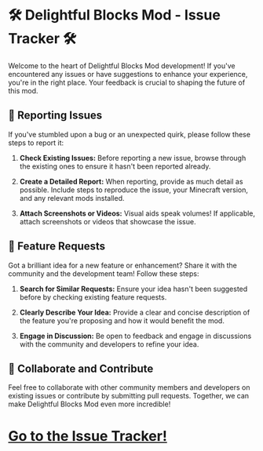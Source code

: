 # 🛠️ Delightful Blocks Mod - Issue Tracker 🛠️

Welcome to the heart of Delightful Blocks Mod development! If you've encountered any issues or have suggestions to enhance your experience, you're in the right place. Your feedback is crucial to shaping the future of this mod.

## 🚨 Reporting Issues

If you've stumbled upon a bug or an unexpected quirk, please follow these steps to report it:

1. **Check Existing Issues:** Before reporting a new issue, browse through the existing ones to ensure it hasn't been reported already.

2. **Create a Detailed Report:** When reporting, provide as much detail as possible. Include steps to reproduce the issue, your Minecraft version, and any relevant mods installed.

3. **Attach Screenshots or Videos:** Visual aids speak volumes! If applicable, attach screenshots or videos that showcase the issue.

## 🌟 Feature Requests

Got a brilliant idea for a new feature or enhancement? Share it with the community and the development team! Follow these steps:

1. **Search for Similar Requests:** Ensure your idea hasn't been suggested before by checking existing feature requests.

2. **Clearly Describe Your Idea:** Provide a clear and concise description of the feature you're proposing and how it would benefit the mod.

3. **Engage in Discussion:** Be open to feedback and engage in discussions with the community and developers to refine your idea.

## 🤝 Collaborate and Contribute

Feel free to collaborate with other community members and developers on existing issues or contribute by submitting pull requests. Together, we can make Delightful Blocks Mod even more incredible!

# [**Go to the Issue Tracker!**](https://github.com/QuiteFrosty/Delightful-Blocks/issues)
